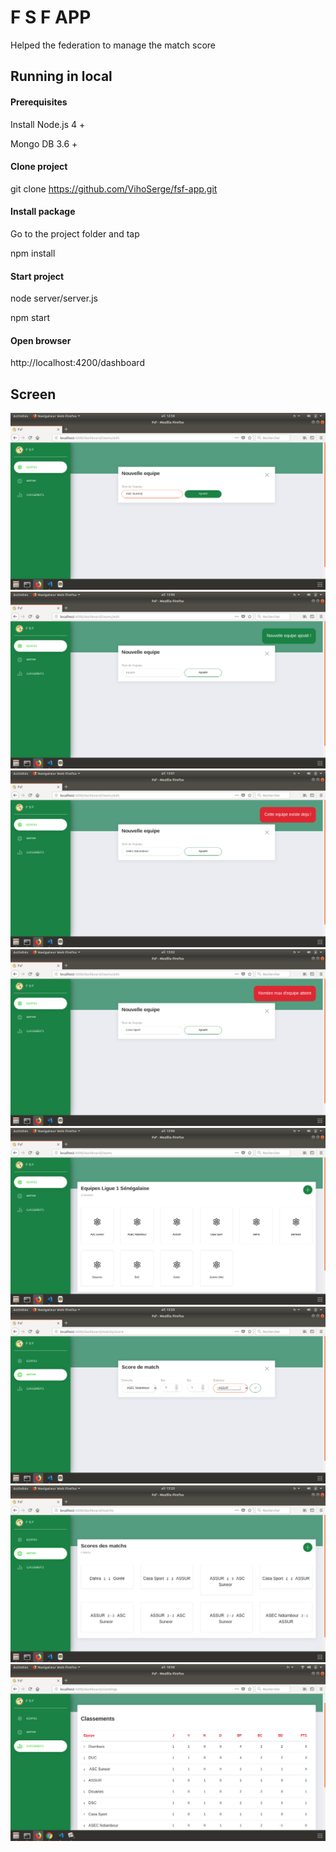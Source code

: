 # F S F APP

Helped the federation to manage the match score

## Running in local

#### Prerequisites

Install Node.js 4 +

Mongo DB 3.6 +

#### Clone project 

git clone https://github.com/VihoSerge/fsf-app.git

#### Install package

Go to the project folder and tap

npm install

#### Start project

node server/server.js

npm start 

#### Open browser

http://localhost:4200/dashboard


## Screen

![Image](https://github.com/VihoSerge/fsf-app/blob/master/client/assets/images/screenhoots/1-add-screen.png)
![Image](https://github.com/VihoSerge/fsf-app/blob/master/client/assets/images/screenhoots/2-add-team-success.png)
![Image](https://github.com/VihoSerge/fsf-app/blob/master/client/assets/images/screenhoots/3-add-team-same.png)
![Image](https://github.com/VihoSerge/fsf-app/blob/master/client/assets/images/screenhoots/4-add-team-max.png)
![Image](https://github.com/VihoSerge/fsf-app/blob/master/client/assets/images/screenhoots/5-list-team.png)
![Image](https://github.com/VihoSerge/fsf-app/blob/master/client/assets/images/screenhoots/6-add-score.png)
![Image](https://github.com/VihoSerge/fsf-app/blob/master/client/assets/images/screenhoots/7-score-list.png)
![Image](https://github.com/VihoSerge/fsf-app/blob/master/client/assets/images/screenhoots/8-standings.png)
